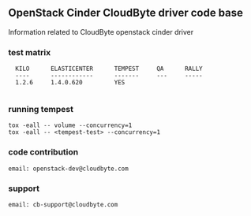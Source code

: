 ## OpenStack Cinder CloudByte driver code base

Information related to CloudByte openstack cinder driver

### test matrix
```
  KILO      ELASTICENTER      TEMPEST     QA      RALLY
  ----      ------------      -------     ---     -----
  1.2.6     1.4.0.620         YES       
  
```


### running tempest
```
tox -eall -- volume --concurrency=1
tox -eall -- <tempest-test> --concurrency=1
```

### code contribution 
```
email: openstack-dev@cloudbyte.com
```

### support
```
email: cb-support@cloudbyte.com
```
